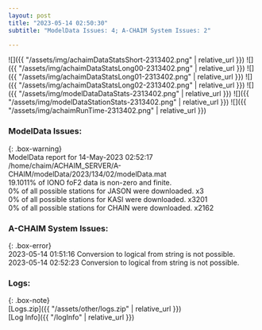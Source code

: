 ```yaml
---
layout: post
title: "2023-05-14 02:50:30"
subtitle: "ModelData Issues: 4; A-CHAIM System Issues: 2"

---
```


![]({{ "/assets/img/achaimDataStatsShort-2313402.png" | relative_url }})
![]({{ "/assets/img/achaimDataStatsLong00-2313402.png" | relative_url }})
![]({{ "/assets/img/achaimDataStatsLong01-2313402.png" | relative_url }})
![]({{ "/assets/img/achaimDataStatsLong02-2313402.png" | relative_url }})
![]({{ "/assets/img/modelDataDataStats-2313402.png" | relative_url }})
![]({{ "/assets/img/modelDataStationStats-2313402.png" | relative_url }})
![]({{ "/assets/img/achaimRunTime-2313402.png" | relative_url }})


### ModelData Issues:  
  
{: .box-warning}  
 ModelData report for 14-May-2023 02:52:17   
 /home/chaim/ACHAIM_SERVER/A-CHAIM/modelData/2023/134/02/modelData.mat   
 19.1011% of IONO foF2 data is non-zero and finite.   
 0% of all possible stations for JASON were downloaded. x3   
 0% of all possible stations for KASI were downloaded. x3201   
 0% of all possible stations for CHAIN were downloaded. x2162   
  
### A-CHAIM System Issues:  
  
{: .box-error}  
2023-05-14 01:51:16 Conversion to logical from string is not possible.  
2023-05-14 02:52:23 Conversion to logical from string is not possible.  

### Logs:  
  
{: .box-note}  
[Logs.zip]({{ "/assets/other/logs.zip" | relative_url }})  
[Log Info]({{ "/logInfo" | relative_url }})  
